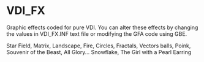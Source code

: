 # VDI_FX

Graphic effects coded for pure VDI. You can alter these effects by changing the values in VDI_FX.INF text file or modifying the GFA code using GBE.

Star Field, Matrix, Landscape, Fire, Circles, Fractals, Vectors balls, Poink, Souvenir of the Beast, All Glory… Snowflake, The Girl with a Pearl Earring